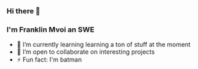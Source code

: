 ### Hi there 👋
### I'm Franklin Mvoi an SWE


<!-- 🔭 I’m currently working on [movie-watchlist](https://github.com/Mvoii/movie-watchlist)-->
- 🌱 I’m currently learning learning a ton of stuff at the moment
- 👯 I’m open to collaborate on interesting projects
- ⚡ Fun fact:  I'm batman
